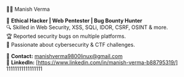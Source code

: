 
👨‍💻 Manish Verma  

🚀 **Ethical Hacker | Web Pentester | Bug Bounty Hunter**  
🔍 Skilled in Web Security, XSS, SQLi, IDOR, CSRF, OSINT & more.  
🏆 Reported security bugs on multiple platforms.  
🎯 Passionate about cybersecurity & CTF challenges.  

📩 **Contact:** manishverma9800linux@gmail.com  
🔗 **LinkedIn:** [https://www.linkedin.com/in/manish-verma-b88795319/]  11111111111111111
